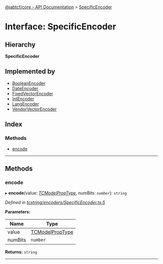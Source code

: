 [@iabtcf/core - API Documentation](../README.md) > [SpecificEncoder](../interfaces/specificencoder.md)

# Interface: SpecificEncoder

## Hierarchy

**SpecificEncoder**

## Implemented by

* [BooleanEncoder](../classes/booleanencoder.md)
* [DateEncoder](../classes/dateencoder.md)
* [FixedVectorEncoder](../classes/fixedvectorencoder.md)
* [IntEncoder](../classes/intencoder.md)
* [LangEncoder](../classes/langencoder.md)
* [VendorVectorEncoder](../classes/vendorvectorencoder.md)

## Index

### Methods

* [encode](specificencoder.md#encode)

---

## Methods

<a id="encode"></a>

###  encode

▸ **encode**(value: *[TCModelPropType](../#tcmodelproptype)*, numBits: *`number`*): `string`

*Defined in [tcstring/encoders/SpecificEncoder.ts:5](https://github.com/chrispaterson/iabtcf-es/blob/4d845e2/modules/core/src/tcstring/encoders/SpecificEncoder.ts#L5)*

**Parameters:**

| Name | Type |
| ------ | ------ |
| value | [TCModelPropType](../#tcmodelproptype) |
| numBits | `number` |

**Returns:** `string`

___

